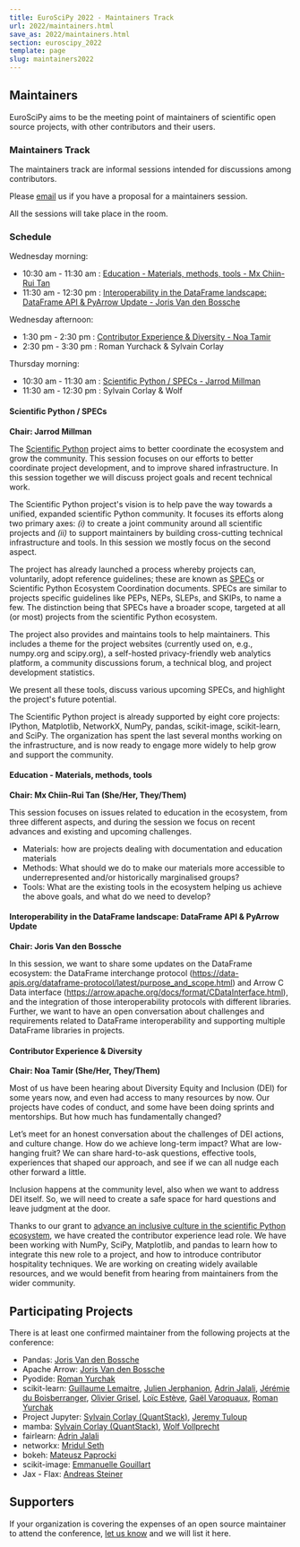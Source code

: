 ```yaml
---
title: EuroSciPy 2022 - Maintainers Track
url: 2022/maintainers.html
save_as: 2022/maintainers.html
section: euroscipy_2022
template: page
slug: maintainers2022
---
```


## Maintainers
EuroSciPy aims to be the meeting point of maintainers of scientific open source
projects, with other contributors and their users.

### Maintainers Track

The maintainers track are informal sessions intended for discussions among
contributors.

Please [email](mailto:maintainers@euroscipy.org) us if you have a proposal for
a maintainers session.

All the sessions will take place in the <TBA> room.

### Schedule
  
Wednesday morning:
- 10:30 am - 11:30 am : [Education - Materials, methods, tools - Mx Chiin-Rui Tan](#edu)
- 11:30 am - 12:30 pm : [Interoperability in the DataFrame landscape: DataFrame API & PyArrow Update - Joris Van den Bossche](#df)

Wednesday afternoon:
- 1:30 pm - 2:30 pm : [Contributor Experience & Diversity - Noa Tamir](#divers)
- 2:30 pm - 3:30 pm : Roman Yurchack & Sylvain Corlay

Thursday morning:
- 10:30 am - 11:30 am : [Scientific Python / SPECs  - Jarrod Millman](#specs)
- 11:30 am - 12:30 pm : Sylvain Corlay & Wolf

#### <a name="specs"></a> Scientific Python / SPECs 
**Chair: Jarrod Millman**

The [Scientific Python](https://scientific-python.org/) project aims to better
coordinate the ecosystem and grow the community. This session focuses on our
efforts to better coordinate project development, and to improve shared
infrastructure. In this session together we will discuss project goals and
recent technical work.

The Scientific Python project's vision is to help pave the way towards a
unified, expanded scientific Python community. It focuses its efforts along two
primary axes: _(i)_ to create a joint community around all scientific projects
and _(ii)_ to support maintainers by building cross-cutting technical
infrastructure and tools. In this session we mostly focus on the second aspect.

The project has already launched a process whereby projects can, voluntarily,
adopt reference guidelines; these are known as
[SPECs](https://scientific-python.org/specs/) or Scientific Python Ecosystem
Coordination documents. SPECs are similar to projects specific guidelines like
PEPs, NEPs, SLEPs, and SKIPs, to name a few. The distinction being that SPECs
have a broader scope, targeted at all (or most) projects from the scientific
Python ecosystem.

The project also provides and maintains tools to help maintainers. This
includes a theme for the project websites (currently used on, e.g., numpy.org
and scipy.org), a self-hosted privacy-friendly web analytics platform, a
community discussions forum, a technical blog, and project development
statistics.

We present all these tools, discuss various upcoming SPECs, and highlight the
project's future potential.

The Scientific Python project is already supported by eight core projects:
IPython, Matplotlib, NetworkX, NumPy, pandas, scikit-image, scikit-learn, and
SciPy. The organization has spent the last several months working on the
infrastructure, and is now ready to engage more widely to help grow and support
the community.

#### <a name="edu"></a> Education - Materials, methods, tools
**Chair: Mx Chiin-Rui Tan (She/Her, They/Them)**

This session focuses on issues related to education in the ecosystem, from
three different aspects, and during the session we focus on recent advances and
existing and upcoming challenges.

- Materials: how are projects dealing with documentation and education
  materials
- Methods: What should we do to make our materials more accessible to
  underrepresented and/or historically marginalised groups?
- Tools: What are the existing tools in the ecosystem helping us achieve the
  above goals, and what do we need to develop?

#### <a name="df"></a> Interoperability in the DataFrame landscape: DataFrame API & PyArrow Update
**Chair: Joris Van den Bossche**

In this session, we want to share some updates on the DataFrame ecosystem: the DataFrame
interchange protocol (https://data-apis.org/dataframe-protocol/latest/purpose_and_scope.html)
and Arrow C Data interface (https://arrow.apache.org/docs/format/CDataInterface.html),
and the integration of those interoperability protocols with different libraries. Further, we
want to have an open conversation about challenges and requirements related to DataFrame
interoperability and supporting multiple DataFrame libraries in projects.

#### <a name="divers"></a> Contributor Experience & Diversity
**Chair: Noa Tamir (She/Her, They/Them)**

Most of us have been hearing about Diversity Equity and Inclusion (DEI) for some
years now, and even had access to many resources by now.
Our projects have codes of conduct, and some have been doing sprints and 
mentorships. But how much has fundamentally changed?

Let’s meet for an honest conversation about the challenges of DEI actions, and 
culture change. How do we achieve long-term impact? What are low-hanging fruit? 
We can share hard-to-ask questions, effective tools, experiences that shaped our 
approach, and see if we can all nudge each other forward a little.

Inclusion happens at the community level, also when we want to address DEI 
itself. So, we will need to create a safe space for hard questions and leave 
judgment at the door.

Thanks to our grant to [advance an inclusive culture in the scientific Python 
ecosystem](https://figshare.com/articles/online_resource/Advancing_an_inclusive_culture_in_the_scientific_Python_ecosystem/16548063), we have created the contributor experience lead role. We have been 
working with NumPy, SciPy, Matplotlib, and pandas to learn how to integrate this 
new role to a project, and how to introduce contributor hospitality techniques. 
We are working on creating widely available resources, and we would benefit from 
hearing from maintainers from the wider community.

## Participating Projects
There is at least one confirmed maintainer from the following projects at the
conference:

- Pandas: [Joris Van den Bossche](https://github.com/jorisvandenbossche)
- Apache Arrow: [Joris Van den Bossche](https://github.com/jorisvandenbossche)
- Pyodide: [Roman Yurchak](https://github.com/rth)
- scikit-learn: [Guillaume Lemaitre](https://github.com/glemaitre), [Julien Jerphanion](https://github.com/jjerphan), [Adrin Jalali](https://github.com/adrinjalali/), [Jérémie du Boisberranger](https://github.com/jeremiedbb), [Olivier Grisel](https://github.com/ogrisel), [Loïc Estève](https://github.com/lesteve), [Gaël Varoquaux](https://github.com/GaelVaroquaux), [Roman Yurchak](https://github.com/rth)
- Project Jupyter: [Sylvain Corlay (QuantStack)](https://github.com/SylvainCorlay), [Jeremy Tuloup](https://github.com/jtpio)
- mamba: [Sylvain Corlay (QuantStack)](https://github.com/SylvainCorlay), [Wolf Vollprecht](https://github.com/wolfv)
- fairlearn: [Adrin Jalali](https://github.com/adrinjalali/)
- networkx: [Mridul Seth](https://github.com/MridulS)
- bokeh: [Mateusz Paprocki](https://github.com/mattpap)
- scikit-image: [Emmanuelle Gouillart](https://github.com/emmanuelle)
- Jax - Flax: [Andreas Steiner](https://github.com/andsteing) 

## Supporters

If your organization is covering the expenses of an open source maintainer to
attend the conference, [let us know](mailto:maintainers@euroscipy.org) and we
will list it here.
